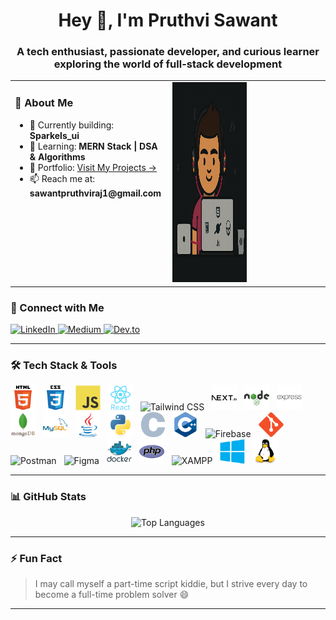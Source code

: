 
<h1 align="center">Hey 👋, I'm Pruthvi Sawant</h1>
<h3 align="center">A tech enthusiast, passionate developer, and curious learner exploring the world of full-stack development</h3>


<table>
  <tr>
    <td style="min-width: 200px; vertical-align: top;">
      <h3>🚀 About Me</h3>
      <ul>
        <li>🔭 Currently building: <strong>Sparkels_ui</strong></li>
        <li>🌱 Learning: <strong>MERN Stack | DSA & Algorithms</strong></li>
        <li>💼 Portfolio: <a href="https://portfolio-main-xot1.vercel.app/">Visit My Projects →</a></li>
        <li>📫 Reach me at: <strong>sawantpruthviraj1@gmail.com</strong></li>
      </ul>
    </td>
    <td style="width: 50%;">
      <img src="pruthvicharacter.png" alt="spiderman gif" style="max-width: 50%; height: 20rem;" />
    </td>
  </tr>
</table>


### 🔗 Connect with Me

<p align="left">
  <a href="https://www.linkedin.com/in/pruthviraj-sawant-965869282/" target="blank">
    <img src="https://img.shields.io/badge/LinkedIn-blue?style=for-the-badge&logo=linkedin&logoColor=white" alt="LinkedIn"/>
  </a>
  <a href="https://medium.com/@Sawantprithviraj" target="blank">
    <img src="https://img.shields.io/badge/Medium-000000?style=for-the-badge&logo=medium&logoColor=white" alt="Medium"/>
  </a>
  <a href="https://dev.to/pruthvi_sawant29" target="blank">
    <img src="Ch" alt="Dev.to"/>
  </a>
</p>

---

### 🛠️ Tech Stack & Tools
<p align="left">
  <img src="https://raw.githubusercontent.com/devicons/devicon/master/icons/html5/html5-original-wordmark.svg" alt="HTML" width="40" height="40" style="margin-right: 8px;"/>
  <img src="https://raw.githubusercontent.com/devicons/devicon/master/icons/css3/css3-original-wordmark.svg" alt="CSS" width="40" height="40" style="margin-right: 8px;"/>
  <img src="https://raw.githubusercontent.com/devicons/devicon/master/icons/javascript/javascript-original.svg" alt="JavaScript" width="40" height="40" style="margin-right: 8px;"/>
  <img src="https://raw.githubusercontent.com/devicons/devicon/master/icons/react/react-original-wordmark.svg" alt="React" width="40" height="40" style="margin-right: 8px;"/>
  <img src="https://www.vectorlogo.zone/logos/tailwindcss/tailwindcss-icon.svg" alt="Tailwind CSS" width="40" height="40" style="margin-right: 8px;"/>
  <img src="https://raw.githubusercontent.com/devicons/devicon/master/icons/nextjs/nextjs-original-wordmark.svg" alt="Next.js" width="40" height="40" style="margin-right: 8px;"/>
  <img src="https://raw.githubusercontent.com/devicons/devicon/master/icons/nodejs/nodejs-original-wordmark.svg" alt="Node.js" width="40" height="40" style="margin-right: 8px;"/>
  <img src="https://raw.githubusercontent.com/devicons/devicon/master/icons/express/express-original-wordmark.svg" alt="Express" width="40" height="40" style="margin-right: 8px;"/>
  <img src="https://raw.githubusercontent.com/devicons/devicon/master/icons/mongodb/mongodb-original-wordmark.svg" alt="MongoDB" width="40" height="40" style="margin-right: 8px;"/>
  <img src="https://raw.githubusercontent.com/devicons/devicon/master/icons/mysql/mysql-original-wordmark.svg" alt="MySQL" width="40" height="40" style="margin-right: 8px;"/>
  <img src="https://raw.githubusercontent.com/devicons/devicon/master/icons/java/java-original.svg" alt="Java" width="40" height="40" style="margin-right: 8px;"/>
  <img src="https://raw.githubusercontent.com/devicons/devicon/master/icons/python/python-original.svg" alt="Python" width="40" height="40" style="margin-right: 8px;"/>
  <img src="https://raw.githubusercontent.com/devicons/devicon/master/icons/c/c-original.svg" alt="C" width="40" height="40" style="margin-right: 8px;"/>
  <img src="https://raw.githubusercontent.com/devicons/devicon/master/icons/cplusplus/cplusplus-original.svg" alt="C++" width="40" height="40" style="margin-right: 8px;"/>
  <img src="https://www.vectorlogo.zone/logos/firebase/firebase-icon.svg" alt="Firebase" width="40" height="40" style="margin-right: 8px;"/>
  <img src="https://raw.githubusercontent.com/devicons/devicon/master/icons/git/git-original.svg" alt="Git" width="40" height="40" style="margin-right: 8px;"/>
  <img src="https://www.vectorlogo.zone/logos/getpostman/getpostman-icon.svg" alt="Postman" width="40" height="40" style="margin-right: 8px;"/>
  <img src="https://www.vectorlogo.zone/logos/figma/figma-icon.svg" alt="Figma" width="40" height="40" style="margin-right: 8px;"/>
  <img src="https://raw.githubusercontent.com/devicons/devicon/master/icons/docker/docker-original-wordmark.svg" alt="Docker" width="40" height="40" style="margin-right: 8px;"/>
  <img src="https://raw.githubusercontent.com/devicons/devicon/master/icons/php/php-original.svg" alt="PHP" width="40" height="40" style="margin-right: 8px;"/>
  <img src="https://upload.wikimedia.org/wikipedia/commons/6/6b/Xampp_logo.svg" alt="XAMPP" width="40" height="40" style="margin-right: 8px;"/>
  <img src="https://raw.githubusercontent.com/devicons/devicon/master/icons/windows8/windows8-original.svg" alt="Windows" width="40" height="40" style="margin-right: 8px;"/>
  <img src="https://raw.githubusercontent.com/devicons/devicon/master/icons/linux/linux-original.svg" alt="Linux" width="40" height="40" style="margin-right: 8px;"/>
</p>


---

### 📊 GitHub Stats

<p align="center">
  <img src="https://github-readme-stats.vercel.app/api/top-langs/?username=pruthviraj-sawant&layout=compact&theme=tokyonight" alt="Top Languages" />
</p>


<!-- Optional: Use a customized stats card like the one in the image (requires third-party tools like GitHub Readme Stats Card Generator) -->

---

### ⚡ Fun Fact

> I may call myself a part-time script kiddie, but I strive every day to become a full-time problem solver 😄

---



